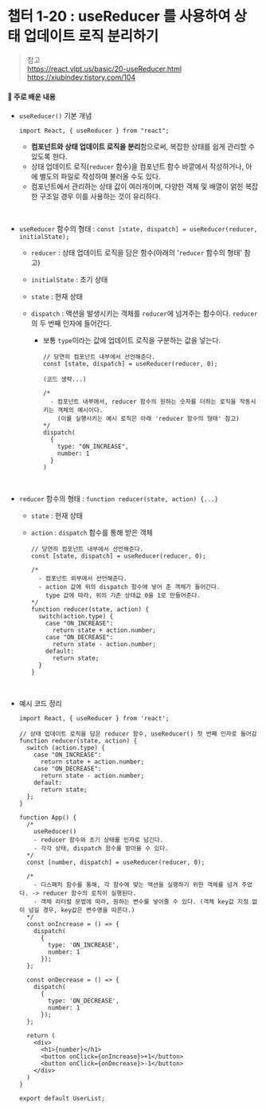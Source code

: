 # 챕터 1-20 : useReducer 를 사용하여 상태 업데이트 로직 분리하기

> 참고 <br> https://react.vlpt.us/basic/20-useReducer.html <br> https://xiubindev.tistory.com/104

#### 📕 주로 배운 내용

- `useReducer()` 기본 개념
  ```
  import React, { useReducer } from "react";
  ```
  - **컴포넌트와 상태 업데이트 로직을 분리**함으로써, 복잡한 상태를 쉽게 관리할 수 있도록 한다.
  - 상태 업데이트 로직(`reducer` 함수)을 컴포넌트 함수 바깥에서 작성하거나, 아에 별도의 파일로 작성하여 불러올 수도 있다.
  - 컴포넌트에서 관리하는 상태 값이 여러개이며, 다양한 객체 및 배열이 얽힌 복잡한 구조일 경우 이를 사용하는 것이 유리하다.

<br>

- `useReducer` 함수의 형태 : `const [state, dispatch] = useReducer(reducer, initialState);`

  - `reducer` : 상태 업데이트 로직을 담은 함수(아래의 '`reducer` 함수의 형태' 참고)
  - `initialState` : 초기 상태
  - `state` : 현재 상태
  - `dispatch` : 액션을 발생시키는 객체를 `reducer`에 넘겨주는 함수이다. `reducer`의 두 번째 인자에 들어간다.

    - 보통 `type`이라는 값에 업데이트 로직을 구분하는 값을 넣는다.

      ```
      // 당연히 컴포넌트 내부에서 선언해준다.
      const [state, dispatch] = useReducer(reducer, 0);

      (코드 생략...)

      /*
        - 컴포넌트 내부에서, reducer 함수의 원하는 숫자를 더하는 로직을 작동시키는 객체의 예시이다.
          (이를 실행시키는 예시 로직은 아래 'reducer 함수의 형태' 참고)
      */
      dispatch(
        {
          type: "ON_INCREASE",
          number: 1
        }
      )
      ```

<br>

- `reducer` 함수의 형태 : `function reducer(state, action) {...}`

  - `state` : 현재 상태
  - `action` : `dispatch` 함수를 통해 받은 객체

    ```
    // 당연히 컴포넌트 내부에서 선언해준다.
    const [state, dispatch] = useReducer(reducer, 0);
    ```

    ```
    /*
      - 컴포넌트 외부에서 선언해준다.
      - action 값에 위의 dispatch 함수에 넣어 준 객체가 들어간다.
        type 값에 따라, 위의 기존 상태값 0을 1로 만들어준다.
    */
    function reducer(state, action) {
      switch(action.type) {
        case "ON_INCREASE":
          return state + action.number;
        case "ON_DECREASE":
          return state - action.number;
        default:
          return state;
      }
    }
    ```

<br>

- 예시 코드 정리

  ```{.javascript}
  import React, { useReducer } from 'react';

  // 상태 업데이트 로직을 담은 reducer 함수, useReducer() 첫 번째 인자로 들어감
  function reducer(state, action) {
    switch (action.type) {
      case "ON_INCREASE":
        return state + action.number;
      case "ON_DECREASE":
        return state - action.number;
      default:
        return state;
    };
  }

  function App() {
    /*
      useReducer()
      - reducer 함수와 초기 상태를 인자로 넘긴다.
      - 각각 상태, dispatch 함수를 받아올 수 있다.
    */
    const [number, dispatch] = useReducer(reducer, 0);

    /*
      - 디스패치 함수를 통해, 각 함수에 맞는 액션을 실행하기 위한 객체를 넘겨 주었다. -> reducer 함수의 로직이 실행된다.
      - 객체 리터럴 문법에 따라, 원하는 변수를 넣어줄 수 있다. (객체 key값 지정 없이 넘길 경우, key값은 변수명을 따른다.)
    */
    const onIncrease = () => {
      dispatch(
        {
          type: 'ON_INCREASE',
          number: 1
        });
    };

    const onDecrease = () => {
      dispatch(
        {
          type: 'ON_DECREASE',
          number: 1
        });
    };

    return (
      <div>
        <h1>{number}</h1>
        <button onClick={onIncrease}>+1</button>
        <button onClick={onDecrease}>-1</button>
      </div>
    )
  }

  export default UserList;
  ```
